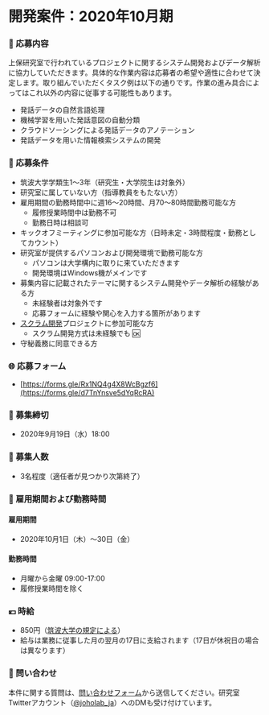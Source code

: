 # 開発案件：2020年10月期

### 🔖 応募内容

上保研究室で行われているプロジェクトに関するシステム開発およびデータ解析に協力していただきます。具体的な作業内容は応募者の希望や適性に合わせて決定します。取り組んでいただくタスク例は以下の通りです。作業の進み具合によってはこれ以外の内容に従事する可能性もあります。

* 発話データの自然言語処理
* 機械学習を用いた発話意図の自動分類
* クラウドソーシングによる発話データのアノテーション
* 発話データを用いた情報検索システムの開発

### 🎯 応募条件

* 筑波大学学類生1～3年（研究生・大学院生は対象外）
* 研究室に属していない方（指導教員をもたない方）
* 雇用期間の勤務時間中に週16～20時間、月70～80時間勤務可能な方
  * 履修授業時間中は勤務不可
  * 勤務日時は相談可
* キックオフミーティングに参加可能な方（日時未定・3時間程度・勤務としてカウント）
* 研究室が提供するパソコンおよび開発環境で勤務可能な方
  * パソコンは大学構内に取りに来ていただきます
  * 開発環境はWindows機がメインです
* 募集内容に記載されたテーマに関するシステム開発やデータ解析の経験がある方
  * 未経験者は対象外です
  * 応募フォームに経験や関心を入力する箇所があります
* [スクラム開発](https://ja.wikipedia.org/wiki/%E3%82%B9%E3%82%AF%E3%83%A9%E3%83%A0_%28%E3%82%BD%E3%83%95%E3%83%88%E3%82%A6%E3%82%A7%E3%82%A2%E9%96%8B%E7%99%BA%29)プロジェクトに参加可能な方
  * スクラム開発方式は未経験でも 🆗 
* 守秘義務に同意できる方

### 🌐 応募フォーム

* [https://forms.gle/Rx1NQ4g4X8WcBgzf6](https://forms.gle/d7TnYnsve5dYqRcRA)

### 📆 募集締切

* 2020年9月19日（水）18:00

### 🔢 募集人数

* 3名程度（適任者が見つかり次第終了）

### 📆 雇用期間および勤務時間

#### 雇用期間

* 2020年10月1日（木）～30日（金）

#### 勤務時間

* 月曜から金曜 09:00-17:00
* 履修授業時間を除く

### 💴 時給

* 850円（[筑波大学の規定による](https://ut-jinzai-bank.tsukuba.ac.jp/employment/)）
* 給与は業務に従事した月の翌月の17日に支給されます（17日が休祝日の場合は異なります）

### 🤔 問い合わせ

本件に関する質問は、[問い合わせフォーム](https://docs.google.com/forms/d/e/1FAIpQLSfP1uvgCakWdX89eMo-Bi4ZapCULwVt2DB8VrrNPCGuelUTng/viewform)から送信してください。研究室Twitterアカウント（[@joholab\_ja](https://twitter.com/joholab_ja/)）へのDMも受け付けています。



